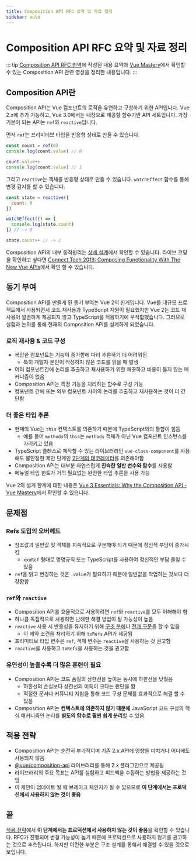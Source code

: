 ```yaml
---
title: Composition API RFC 요약 및 자료 정리
sidebar: auto
---
```


# Composition API RFC 요약 및 자료 정리

::: tip
[Composition API RFC 번역](/blog/composition-api-rfc/)에 작성된 내용 요약과 [Vue Mastery](https://www.vuemastery.com/)에서 확인할 수 있는 Composition API 관련 영상을 정리한 내용입니다.
:::

## Composition API란
Composition API는 Vue 컴포넌트의 로직을 유연하고 구성하기 위한 API입니다. Vue 2.x에 추가 가능하고, Vue 3.0에서는 내장으로 제공할 함수기반 API 세트입니다. 가장 기본이 되는 API는 `ref`와 `reactive`입니다.

먼저 `ref`는 프리미티브 타입을 반응형 상태로 만들 수 있습니다.
```js
const count = ref(0)
console.log(count.value) // 0

count.value++
console.log(count.value) // 1
```

그리고 `reactive`는 객체를 반응형 상태로 만들 수 있습니다. `watchEffect` 함수를 통해 변경 감지를 할 수 있습니다.
```js
const state = reactive({
  count: 0
})

watchEffect(() => {
  console.log(state.count)
}) // -> 0

state.count++ // -> 2
```

Composition API의 내부 동작원리는 [상세 설계](/blog/composition-api-rfc/#상세-설계-detailed-design)에서 확인할 수 있습니다. 라이브 코딩을 확인하고 싶다면 [Connect.Tech 2019: Composing Functionality With The New Vue APIs](https://www.vuemastery.com/conferences/connect-tech-2019/composing-functionality-with-the-new-vue-apis/)에서 확인 할 수 있습니다.

## 동기 부여
Composition API를 만들게 된 동기 부여는 Vue 2의 한계입니다. Vue를 대규모 프로젝트에서 사용되면서 코드 재사용과 TypeScript 지원이 필요했지만 Vue 2는 코드 재사용이 깔끔하게 제공되지 않고 TypeScript를 적용하기에 부적합했습니다. 그러므로 실험과 논의를 통해 현재의 Composition API를 설계하게 되었습니다.

### 로직 재사용 & 코드 구성
- 복잡한 컴포넌트는 기능이 증가함에 따라 추론하기 더 어려워짐
  - 특히 개발자 본인이 작성하지 않은 코드를 읽을 때 발생 
- 여러 컴포넌트간에 논리를 추출하고 재사용하기 위한 깨끗하고 비용이 들지 않는 매커니즘이 없음
- Composition API는 특정 기능을 처리하는 함수로 구성 가능
- 컴포넌트 간에 또는 외부 컴포넌트 사이의 논리를 추출하고 재사용하는 것이 더 간단함

### 더 좋은 타입 추론
- 현재의 Vue는 `this` 컨텍스트를 의존하기 때문에 TypeScript와의 통합이 힘듬
  - 예를 들어 `methods`의 `this`는 `methods` 객체가 아닌 Vue 컴포넌트 인스턴스를 가리키고 있음
- TypeScript 클래스로 제작할 수 있는 라이브러리인 `vue-class-component`를 사용해도 불안정한 제안 단계인 [2단계의 데코레이터](https://github.com/tc39/proposal-decorators)를 의존해야함
- Composition API는 대부분 자연스럽게 **친숙한 일반 변수와 함수**를 사용함
- 메뉴얼 타입 힌트가 거의 필요없는 완전한 타입 추론을 사용 가능

Vue 2의 설계 한계에 대한 내용은 [Vue 3 Essentials: Why the Composition API - Vue Mastery](https://www.vuemastery.com/courses/vue-3-essentials/why-the-composition-api/)에서 확인할 수 있습니다.

## 문제점
### Refs 도입의 오버헤드
- 참조값과 일반값 및 객체를 지속적으로 구분해야 되기 때문에 정신적 부담이 증가시킴
  - `xxxRef` 형태로 명명규칙 또는 TypeScript를 사용하여 정신적인 부담 줄일 수 있음
- `ref`을 읽고 변경하는 것은 `.value`가 필요하기 때문에 일반값을 작업하는 것보다 더 장황함

### `ref`와 `reactive`
- Composition API를 효율적으로 사용하려면 `ref`와 `reactive`를 모두 이해해야 함
- 하나를 독점적으로 사용하면 난해한 해결 방법이 될 가능성이 높음
- `reactive` 사용 시 반응성을 유지하기 위해 [구조 분해](https://developer.mozilla.org/ko/docs/Web/JavaScript/Reference/Operators/Destructuring_assignment)나 [전개 구문](https://developer.mozilla.org/ko/docs/Web/JavaScript/Reference/Operators/Spread_syntax)을 할 수 없음
  - 이 제약 조건을 처리하기 위해 `toRefs` API가 제공됨
- 프리미티브 타입 변수은 `ref`, 객체 변수는 `reactive`을 사용하는 것 권고함
- `reactive`을 사용하고 `toRefs`을 사용하는 것을 권고함

### 유연성이 높을수록 더 많은 훈련이 필요
- Composition API는 코드 품질의 상한선을 높이는 동시에 하한선을 낮췄음
  - 하한선의 손실보다 상한선의 이득이 크다는 판단을 함
  - 적절한 문서나 커뮤니티 지침을 통해 코드 구성 문제를 효과적으로 해결 할 수 있음
- Composition API는 **컨텍스트에 의존하지 않기 때문에** JavaScript 코드 구성의 핵심 매커니즘인 논리를 **별도의 함수로 훨씬 쉽게 분리**할 수 있음

## 적용 전략
- Composition API는 순전히 부가적이며 기존 2.x API에 영향을 미치거나 어디에도 사용되지 않음
- [@vue/composition-api](https://github.com/vuejs/composition-api) 라이브러리를 통해 2.x 플러그인으로 제공됨
- 라이브러리의 주요 목표는 API를 실험하고 피드백을 수집하는 방법을 제공하는 것임
- 이 제안이 업데이트 될 때 브레이크 체인지가 될 수 있으므로 **이 단계에서는 프로덕션에서 사용하지 않는 것이 좋음**

## 끝
[적용 전략](#적용-전략)에서 **이 단계에서는 프로덕션에서 사용하지 않는 것이 좋음**을 확인할 수 있습니다. RFC가 진행되어 변경 가능성이 높기 때문에 프로덕션으로 사용하지 않기를 권고하는 것으로 추측됩니다. 하지만 이런한 부분은 구조 설계를 통해서 해결할 수 있을 것으로 보입니다.
